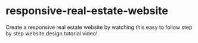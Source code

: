 # responsive-real-estate-website
Create a responsive real estate website by watching this easy to follow step by step website design tutorial video!
